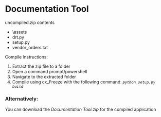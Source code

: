# Documentation Tool

uncompiled.zip contents
 * \assets
 * drt.py
 * setup.py
 * vendor_orders.txt

Compile Instructions:
 1. Extract the zip file to a folder
 2. Open a command prompt/powershell
 3. Navigate to the extracted folder
 4. Compile using cx_Freeze with the following command: *`python setup.py build`*

### Alternatively:
You can download the *Documentation Tool.zip* for the compiled application
